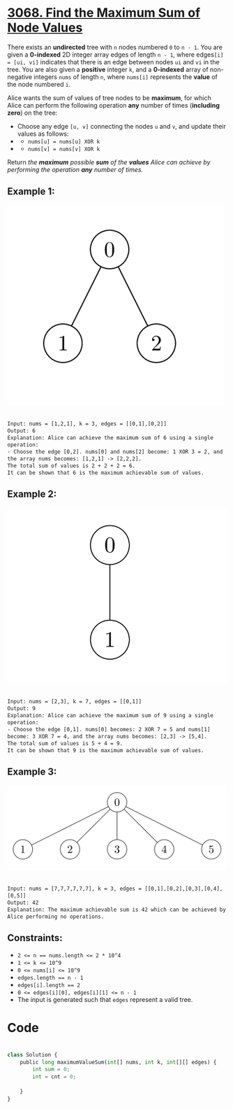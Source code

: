 # [3068. Find the Maximum Sum of Node Values](https://leetcode.com/problems/find-the-maximum-sum-of-node-values/description/?envType=daily-question&envId=2024-05-19)

There exists an **undirected** tree with `n` nodes numbered `0` to `n - 1`. You are given a **0-indexed** 2D integer array edges of length `n - 1`, where edges`[i] = [ui, vi]` indicates that there is an edge between nodes `ui` and `vi` in the tree. You are also given a **positive** integer `k`, and a **0-indexed** array of non-negative integers `nums` of length `n`, where `nums[i]` represents the **value** of the node numbered `i`.

Alice wants the sum of values of tree nodes to be **maximum**, for which Alice can perform the following operation **any** number of times (**including zero**) on the tree:

- Choose any edge `[u, v]` connecting the nodes `u` and `v`, and update their values as follows:
- - `nums[u] = nums[u] XOR k`
- - `nums[v] = nums[v] XOR k`

Return _the **maximum** possible **sum** of the **values** Alice can achieve by performing the operation **any** number of times._

## Example 1:

![alt text](image.png)

```

Input: nums = [1,2,1], k = 3, edges = [[0,1],[0,2]]
Output: 6
Explanation: Alice can achieve the maximum sum of 6 using a single operation:
- Choose the edge [0,2]. nums[0] and nums[2] become: 1 XOR 3 = 2, and the array nums becomes: [1,2,1] -> [2,2,2].
The total sum of values is 2 + 2 + 2 = 6.
It can be shown that 6 is the maximum achievable sum of values.

```

## Example 2:

![alt text](image-1.png)

```

Input: nums = [2,3], k = 7, edges = [[0,1]]
Output: 9
Explanation: Alice can achieve the maximum sum of 9 using a single operation:
- Choose the edge [0,1]. nums[0] becomes: 2 XOR 7 = 5 and nums[1] become: 3 XOR 7 = 4, and the array nums becomes: [2,3] -> [5,4].
The total sum of values is 5 + 4 = 9.
It can be shown that 9 is the maximum achievable sum of values.

```

## Example 3:

![alt text](image-2.png)

```

Input: nums = [7,7,7,7,7,7], k = 3, edges = [[0,1],[0,2],[0,3],[0,4],[0,5]]
Output: 42
Explanation: The maximum achievable sum is 42 which can be achieved by Alice performing no operations.

```

## Constraints:

- `2 <= n == nums.length <= 2 * 10^4`
- `1 <= k <= 10^9`
- `0 <= nums[i] <= 10^9`
- `edges.length == n - 1`
- `edges[i].length == 2`
- `0 <= edges[i][0], edges[i][1] <= n - 1`
- The input is generated such that `edges` represent a valid tree.

# Code

```python

class Solution {
    public long maximumValueSum(int[] nums, int k, int[][] edges) {
        int sum = 0;
        int = cnt = 0;

    }
}

```
